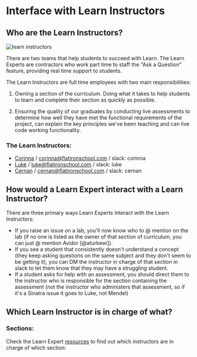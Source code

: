 # Interface with Learn Instructors

## Who are the Learn Instructors?

![learn instructors](http://i.giphy.com/QHE5gWI0QjqF2.gif "Learn Instructors")

There are two teams that help students to succeed with Learn. The Learn Experts are contractors who work part time to staff the "Ask a Question" feature, providing real time support to students.

The Learn Instructors are full time employees with two main responsibilities:

1. Owning a section of the curriculum. Doing what it takes to help students to learn and complete their section as quickly as possible.

2. Ensuring the quality of our graduates by conducting live assessments to determine how well they have met the functional requirements of the project, can explain the key principles we've been teaching and can live code working functionality.

### The Learn Instructors:

 - [Corinna](http://learn.co/cjbrock) / [corinna@flatironschool.com](corinna@flatironschool.com) / slack: corinna
 - [Luke](http://learn.co/lukeghenco) / [luke@flatironschool.com](luke@flatironschool.com) / slack: luke
 - [Cernan](http://learn.co/cernanb) / [cernan@flatironschool.com](cernan@flatironschool.com) / slack: cernan

## How would a Learn Expert interact with a Learn Instructor?

There are three primary ways Learn Experts interact with the Learn Instructors:
 - If you raise an issue on a lab, you'll now know who to @ mention on the lab (if no one is listed as the owner of that section of curriculum, you can just @ mention Avidor [@aturkewi]).
 - If you see a student that consistently doesn't understand a  concept (they keep asking questions on the same subject and they don't seem to be getting it), you can DM the instructor in charge of that section in slack to let them know that they may have a struggling student.
 - If a student asks for help with an assessment, you should direct them to the instructor who is responsible for the section containing the assessment (not the instructor who administers that assessment, so if it's a Sinatra issue it goes to Luke, not Mendel)
 
## Which Learn Instructor is in charge of what?

### Sections:

Check the Learn Expert [resources](https://github.com/flatiron-labs/learn-support/blob/master/learn-instructors.md) to find out which instructors are in charge of which section: 

